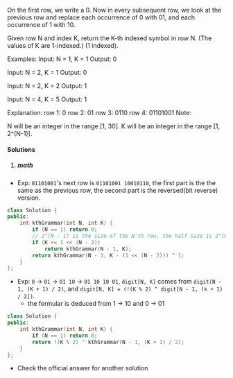 On the first row, we write a 0. Now in every subsequent row, we look at the previous row and replace each occurrence of 0 with 01, and each occurrence of 1 with 10.

Given row N and index K, return the K-th indexed symbol in row N. (The values of K are 1-indexed.) (1 indexed).

Examples:
Input: N = 1, K = 1
Output: 0

Input: N = 2, K = 1
Output: 0

Input: N = 2, K = 2
Output: 1

Input: N = 4, K = 5
Output: 1

Explanation:
row 1: 0
row 2: 01
row 3: 0110
row 4: 01101001
Note:

N will be an integer in the range [1, 30].
K will be an integer in the range [1, 2^(N-1)].

#### Solutions

1. ##### math

- Exp: `01101001`'s next row is `01101001 10010110`, the first part is the the same as the previous row, the second part is the reversed(bit reverse) version.

```cpp
class Solution {
public:
    int kthGrammar(int N, int K) {
        if (N == 1) return 0;
        // 2^(N - 1) is the size of the N'th row, the half size is 2^(N - 2)
        if (K <= 1 << (N - 2))
            return kthGrammar(N - 1, K);
        return kthGrammar(N - 1, K - (1 << (N - 2))) ^ 1;
    }
};
```

- Exp: `0` ->  `01`  -> `01 10` -> `01 10 10 01`, `digit[N, K]` comes from `digit(N - 1, (K + 1) / 2)`, and `digit[N, K] = (!(K % 2) ^ digit[N - 1, (k + 1) / 2])`.
    - the formular is deduced from 1 -> 10 and 0 -> 01

```cpp
class Solution {
public:
    int kthGrammar(int N, int K) {
        if (N == 1) return 0;
        return !(K % 2) ^ kthGrammar(N - 1, (K + 1) / 2);
    }
};
```

- Check the official answer for another solution
